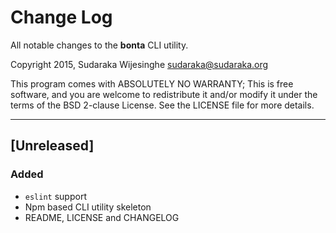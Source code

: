 # Change Log

All notable changes to the **bonta** CLI utility.

Copyright 2015, Sudaraka Wijesinghe <sudaraka@sudaraka.org>

This program comes with ABSOLUTELY NO WARRANTY;
This is free software, and you are welcome to redistribute it and/or modify it
under the terms of the BSD 2-clause License. See the LICENSE file for more
details.

---

## [Unreleased]
### Added
- `eslint` support
- Npm based CLI utility skeleton
- README, LICENSE and CHANGELOG
